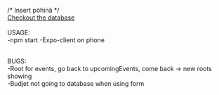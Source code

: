 ﻿/* Insert pöhinä */ <br />
[Checkout the database](https://my-database.herokuapp.com/api/events) <br />
<br />
USAGE: <br />
-npm start
-Expo-client on phone

<br />
BUGS: <br />
-Root for events, go back to upcomingEvents, come back -> new roots showing <br />
-Budjet not going to database when using form <br />

